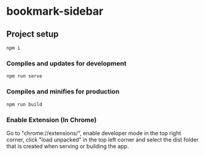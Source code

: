 # bookmark-sidebar

## Project setup
```
npm i
```

### Compiles and updates for development
```
npm run serve
```

### Compiles and minifies for production
```
npm run build
```

### Enable Extension (In Chrome)

Go to "chrome://extensions/", enable developer mode in the top right corner, click "load unpacked" in the top left corner and select the dist folder that is created when serving or building the app.
